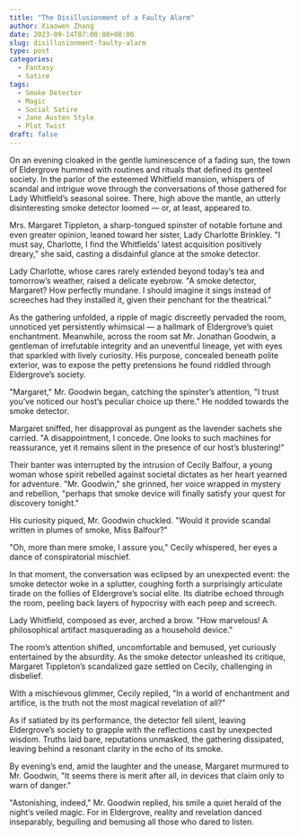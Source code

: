 ```yaml
---
title: "The Disillusionment of a Faulty Alarm"
author: Xiaowen Zhang
date: 2023-09-14T07:00:00+08:00
slug: disillusionment-faulty-alarm
type: post
categories:
  - Fantasy
  - Satire
tags:
  - Smoke Detector
  - Magic
  - Social Satire
  - Jane Austen Style
  - Plot Twist
draft: false
---
```


On an evening cloaked in the gentle luminescence of a fading sun, the town of Eldergrove hummed with routines and rituals that defined its genteel society. In the parlor of the esteemed Whitfield mansion, whispers of scandal and intrigue wove through the conversations of those gathered for Lady Whitfield’s seasonal soiree. There, high above the mantle, an utterly disinteresting smoke detector loomed — or, at least, appeared to.

Mrs. Margaret Tippleton, a sharp-tongued spinster of notable fortune and even greater opinion, leaned toward her sister, Lady Charlotte Brinkley. "I must say, Charlotte, I find the Whitfields' latest acquisition positively dreary," she said, casting a disdainful glance at the smoke detector.

Lady Charlotte, whose cares rarely extended beyond today’s tea and tomorrow’s weather, raised a delicate eyebrow. "A smoke detector, Margaret? How perfectly mundane. I should imagine it sings instead of screeches had they installed it, given their penchant for the theatrical."

As the gathering unfolded, a ripple of magic discreetly pervaded the room, unnoticed yet persistently whimsical — a hallmark of Eldergrove’s quiet enchantment. Meanwhile, across the room sat Mr. Jonathan Goodwin, a gentleman of irrefutable integrity and an uneventful lineage, yet with eyes that sparkled with lively curiosity. His purpose, concealed beneath polite exterior, was to expose the petty pretensions he found riddled through Eldergrove’s society.

"Margaret," Mr. Goodwin began, catching the spinster’s attention, "I trust you’ve noticed our host’s peculiar choice up there." He nodded towards the smoke detector.

Margaret sniffed, her disapproval as pungent as the lavender sachets she carried. "A disappointment, I concede. One looks to such machines for reassurance, yet it remains silent in the presence of our host’s blustering!"

Their banter was interrupted by the intrusion of Cecily Balfour, a young woman whose spirit rebelled against societal dictates as her heart yearned for adventure. "Mr. Goodwin," she grinned, her voice wrapped in mystery and rebellion, "perhaps that smoke device will finally satisfy your quest for discovery tonight."

His curiosity piqued, Mr. Goodwin chuckled. "Would it provide scandal written in plumes of smoke, Miss Balfour?"

"Oh, more than mere smoke, I assure you," Cecily whispered, her eyes a dance of conspiratorial mischief.

In that moment, the conversation was eclipsed by an unexpected event: the smoke detector woke in a splutter, coughing forth a surprisingly articulate tirade on the follies of Eldergrove’s social elite. Its diatribe echoed through the room, peeling back layers of hypocrisy with each peep and screech.

Lady Whitfield, composed as ever, arched a brow. "How marvelous! A philosophical artifact masquerading as a household device."

The room’s attention shifted, uncomfortable and bemused, yet curiously entertained by the absurdity. As the smoke detector unleashed its critique, Margaret Tippleton’s scandalized gaze settled on Cecily, challenging in disbelief.

With a mischievous glimmer, Cecily replied, "In a world of enchantment and artifice, is the truth not the most magical revelation of all?"

As if satiated by its performance, the detector fell silent, leaving Eldergrove’s society to grapple with the reflections cast by unexpected wisdom. Truths laid bare, reputations unmasked, the gathering dissipated, leaving behind a resonant clarity in the echo of its smoke.

By evening’s end, amid the laughter and the unease, Margaret murmured to Mr. Goodwin, "It seems there is merit after all, in devices that claim only to warn of danger."

"Astonishing, indeed," Mr. Goodwin replied, his smile a quiet herald of the night’s veiled magic. For in Eldergrove, reality and revelation danced inseparably, beguiling and bemusing all those who dared to listen.